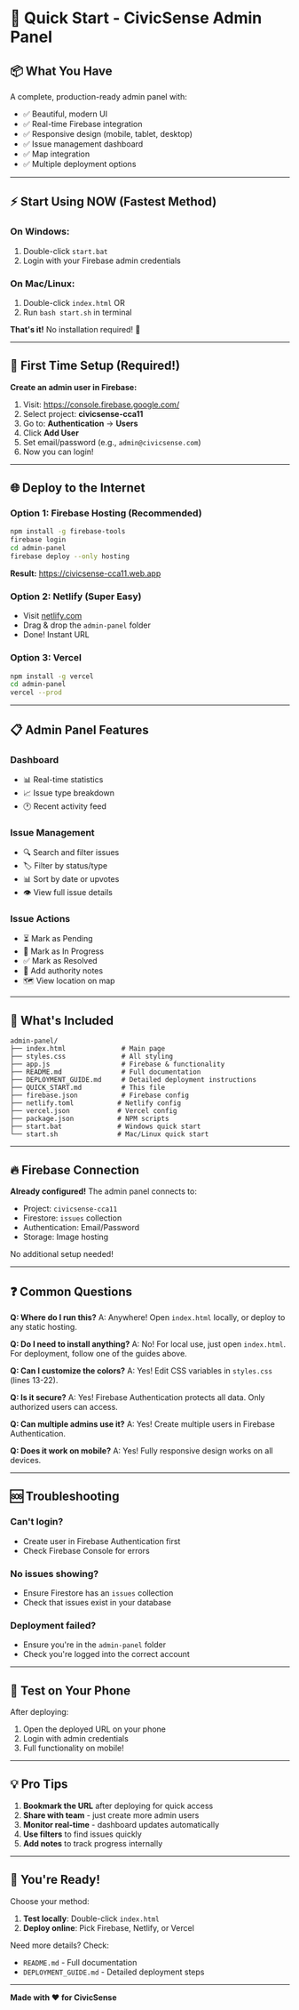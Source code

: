 # 🚀 Quick Start - CivicSense Admin Panel

## 📦 What You Have

A complete, production-ready admin panel with:
- ✅ Beautiful, modern UI
- ✅ Real-time Firebase integration
- ✅ Responsive design (mobile, tablet, desktop)
- ✅ Issue management dashboard
- ✅ Map integration
- ✅ Multiple deployment options

---

## ⚡ Start Using NOW (Fastest Method)

### On Windows:
1. Double-click `start.bat`
2. Login with your Firebase admin credentials

### On Mac/Linux:
1. Double-click `index.html` OR
2. Run `bash start.sh` in terminal

**That's it!** No installation required! 🎉

---

## 🔐 First Time Setup (Required!)

**Create an admin user in Firebase:**

1. Visit: https://console.firebase.google.com/
2. Select project: **civicsense-cca11**
3. Go to: **Authentication** → **Users**
4. Click **Add User**
5. Set email/password (e.g., `admin@civicsense.com`)
6. Now you can login!

---

## 🌐 Deploy to the Internet

### Option 1: Firebase Hosting (Recommended)
```bash
npm install -g firebase-tools
firebase login
cd admin-panel
firebase deploy --only hosting
```
**Result:** https://civicsense-cca11.web.app

### Option 2: Netlify (Super Easy)
- Visit [netlify.com](https://netlify.com)
- Drag & drop the `admin-panel` folder
- Done! Instant URL

### Option 3: Vercel
```bash
npm install -g vercel
cd admin-panel
vercel --prod
```

---

## 📋 Admin Panel Features

### Dashboard
- 📊 Real-time statistics
- 📈 Issue type breakdown
- 🕐 Recent activity feed

### Issue Management
- 🔍 Search and filter issues
- 🏷️ Filter by status/type
- 📊 Sort by date or upvotes
- 👁️ View full issue details

### Issue Actions
- ⏳ Mark as Pending
- 🔧 Mark as In Progress
- ✅ Mark as Resolved
- 📝 Add authority notes
- 🗺️ View location on map

---

## 🎨 What's Included

```
admin-panel/
├── index.html              # Main page
├── styles.css              # All styling
├── app.js                  # Firebase & functionality
├── README.md               # Full documentation
├── DEPLOYMENT_GUIDE.md     # Detailed deployment instructions
├── QUICK_START.md          # This file
├── firebase.json           # Firebase config
├── netlify.toml           # Netlify config
├── vercel.json            # Vercel config
├── package.json           # NPM scripts
├── start.bat              # Windows quick start
└── start.sh               # Mac/Linux quick start
```

---

## 🔥 Firebase Connection

**Already configured!** The admin panel connects to:
- Project: `civicsense-cca11`
- Firestore: `issues` collection
- Authentication: Email/Password
- Storage: Image hosting

No additional setup needed!

---

## ❓ Common Questions

**Q: Where do I run this?**
A: Anywhere! Open `index.html` locally, or deploy to any static hosting.

**Q: Do I need to install anything?**
A: No! For local use, just open `index.html`. For deployment, follow one of the guides above.

**Q: Can I customize the colors?**
A: Yes! Edit CSS variables in `styles.css` (lines 13-22).

**Q: Is it secure?**
A: Yes! Firebase Authentication protects all data. Only authorized users can access.

**Q: Can multiple admins use it?**
A: Yes! Create multiple users in Firebase Authentication.

**Q: Does it work on mobile?**
A: Yes! Fully responsive design works on all devices.

---

## 🆘 Troubleshooting

### Can't login?
- Create user in Firebase Authentication first
- Check Firebase Console for errors

### No issues showing?
- Ensure Firestore has an `issues` collection
- Check that issues exist in your database

### Deployment failed?
- Ensure you're in the `admin-panel` folder
- Check you're logged into the correct account

---

## 📱 Test on Your Phone

After deploying:
1. Open the deployed URL on your phone
2. Login with admin credentials
3. Full functionality on mobile!

---

## 💡 Pro Tips

1. **Bookmark the URL** after deploying for quick access
2. **Share with team** - just create more admin users
3. **Monitor real-time** - dashboard updates automatically
4. **Use filters** to find issues quickly
5. **Add notes** to track progress internally

---

## 🎉 You're Ready!

Choose your method:
1. **Test locally**: Double-click `index.html`
2. **Deploy online**: Pick Firebase, Netlify, or Vercel

Need more details? Check:
- `README.md` - Full documentation
- `DEPLOYMENT_GUIDE.md` - Detailed deployment steps

---

**Made with ❤️ for CivicSense**

